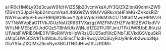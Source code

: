 aHR0cHM6Ly93d3cueW91dHViZS5jb20vcmVkaXJlY3Q/ZXZlbnQ9dmlkZW9fZGVzY3JpcHRpb24mcmVkaXJfdG9rZW49UVVGRkxVaHFhMGxZVkdsRlZrNWFhamRyVFhwcFR6RjBORkowY2pSbVptcFBkM3hCUTNKdGMwdHRNVzR3VTNsWVpEaG1TVkJGUzNsU2R6STVXazgzWlZFMVZHZFVaREZEVG1sdVVWYzNhME5pVDJrdGQzSTBhMUIxWjNJd1ZGZFlURFJmUTFkUWRUbEJhVzlJU1VablFWRlBOME01V1RoRWVrbHpWRzU2U25sd1lXcElNbFJEVkdGSVpuSkRaMlp5UW5CSVlrTkdWbkJ1UlEmcT1odHRwcyUzQSUyRiUyRnRvb2wub3NjaGluYS5uZXQlMkZlbmNyeXB0JTNGdHlwZSUzRDM=
